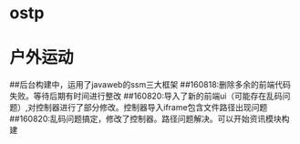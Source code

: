 # ostp
# 户外运动
##后台构建中，运用了javaweb的ssm三大框架
##160818:删除多余的前端代码失败。等待后期有时间进行整改
##160820:导入了新的前端ui（可能存在乱码问题）,对控制器进行了部分修改。控制器导入iframe包含文件路径出现问题
##160820:乱码问题搞定，修改了控制器。路径问题解决。可以开始资讯模块构建
